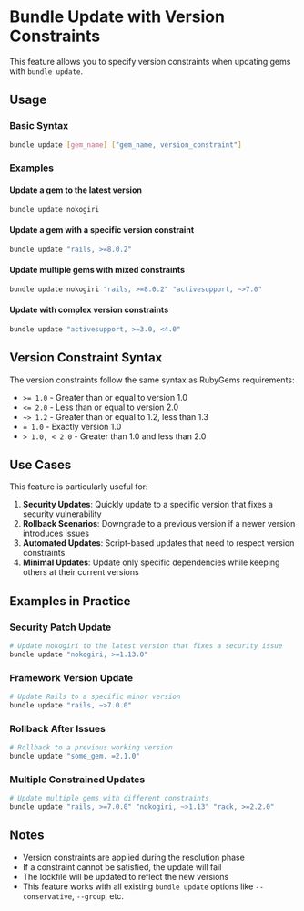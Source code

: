 # Bundle Update with Version Constraints

This feature allows you to specify version constraints when updating gems with `bundle update`.

## Usage

### Basic Syntax

```bash
bundle update [gem_name] ["gem_name, version_constraint"]
```

### Examples

#### Update a gem to the latest version
```bash
bundle update nokogiri
```

#### Update a gem with a specific version constraint
```bash
bundle update "rails, >=8.0.2"
```

#### Update multiple gems with mixed constraints
```bash
bundle update nokogiri "rails, >=8.0.2" "activesupport, ~>7.0"
```

#### Update with complex version constraints
```bash
bundle update "activesupport, >=3.0, <4.0"
```

## Version Constraint Syntax

The version constraints follow the same syntax as RubyGems requirements:

- `>= 1.0` - Greater than or equal to version 1.0
- `<= 2.0` - Less than or equal to version 2.0
- `~> 1.2` - Greater than or equal to 1.2, less than 1.3
- `= 1.0` - Exactly version 1.0
- `> 1.0, < 2.0` - Greater than 1.0 and less than 2.0

## Use Cases

This feature is particularly useful for:

1. **Security Updates**: Quickly update to a specific version that fixes a security vulnerability
2. **Rollback Scenarios**: Downgrade to a previous version if a newer version introduces issues
3. **Automated Updates**: Script-based updates that need to respect version constraints
4. **Minimal Updates**: Update only specific dependencies while keeping others at their current versions

## Examples in Practice

### Security Patch Update
```bash
# Update nokogiri to the latest version that fixes a security issue
bundle update "nokogiri, >=1.13.0"
```

### Framework Version Update
```bash
# Update Rails to a specific minor version
bundle update "rails, ~>7.0.0"
```

### Rollback After Issues
```bash
# Rollback to a previous working version
bundle update "some_gem, =2.1.0"
```

### Multiple Constrained Updates
```bash
# Update multiple gems with different constraints
bundle update "rails, >=7.0.0" "nokogiri, ~>1.13" "rack, >=2.2.0"
```

## Notes

- Version constraints are applied during the resolution phase
- If a constraint cannot be satisfied, the update will fail
- The lockfile will be updated to reflect the new versions
- This feature works with all existing `bundle update` options like `--conservative`, `--group`, etc. 